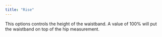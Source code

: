 ```yaml
---
title: "Rise"
---
```


This options controls the height of the waistband. A value of 100% will put the waistband on top of the hip measurement.

